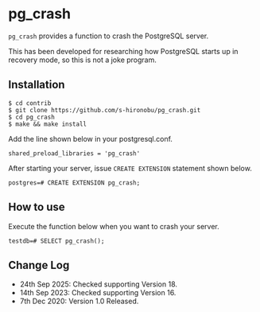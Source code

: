 # pg_crash

`pg_crash` provides a function to crash the PostgreSQL server.

This has been developed for researching how PostgreSQL starts up in recovery mode, so this is not a joke program.

## Installation
```
$ cd contrib
$ git clone https://github.com/s-hironobu/pg_crash.git
$ cd pg_crash
$ make && make install
```

Add the line shown below in your postgresql.conf.

```
shared_preload_libraries = 'pg_crash'
```

After starting your server, issue `CREATE EXTENSION` statement shown below.

```
postgres=# CREATE EXTENSION pg_crash;
```

## How to use

Execute the function below when you want to crash your server.

```
testdb=# SELECT pg_crash();
```

## Change Log
- 24th Sep 2025: Checked supporting Version 18.
- 14th Sep 2023: Checked supporting Version 16.
- 7th Dec 2020: Version 1.0 Released.
